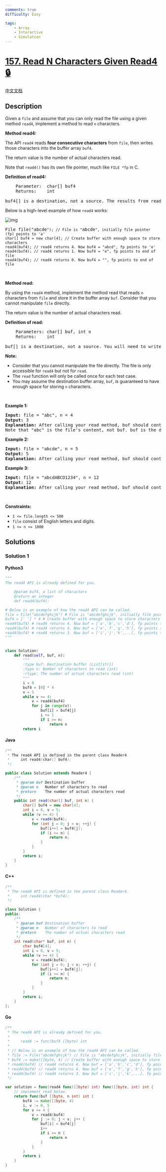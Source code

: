 ```yaml
---
comments: true
difficulty: Easy

tags:
    - Array
    - Interactive
    - Simulation
---
```


<!-- problem:start -->

# [157. Read N Characters Given Read4 🔒](https://leetcode.com/problems/read-n-characters-given-read4)

[中文文档](/solution/0100-0199/0157.Read%20N%20Characters%20Given%20Read4/README.md)

## Description

<!-- description:start -->

<p>Given a <code>file</code> and assume that you can only read the file using a given method <code>read4</code>, implement a method to read <code>n</code> characters.</p>

<p><strong>Method read4: </strong></p>

<p>The API <code>read4</code> reads <strong>four consecutive characters</strong> from <code>file</code>, then writes those characters into the buffer array <code>buf4</code>.</p>

<p>The return value is the number of actual characters read.</p>

<p>Note that <code>read4()</code> has its own file pointer, much like <code>FILE *fp</code> in C.</p>

<p><strong>Definition of read4:</strong></p>

<pre>
    Parameter:  char[] buf4
    Returns:    int

buf4[] is a destination, not a source. The results from read4 will be copied to buf4[].
</pre>

<p>Below is a high-level example of how <code>read4</code> works:</p>


![img](images/157_example.png)

<pre>
File file(&quot;abcde<code>&quot;); // File is &quot;</code>abcde<code>&quot;, initially file pointer (fp) points to &#39;a&#39;
char[] buf4 = new char[4]; // Create buffer with enough space to store characters
read4(buf4); // read4 returns 4. Now buf4 = &quot;abcd&quot;, fp points to &#39;e&#39;
read4(buf4); // read4 returns 1. Now buf4 = &quot;e&quot;, fp points to end of file
read4(buf4); // read4 returns 0. Now buf4 = &quot;&quot;, fp points to end of file</code>
</pre>

<p>&nbsp;</p>

<p><strong>Method read:</strong></p>

<p>By using the <code>read4</code> method, implement the method read that reads <code>n</code> characters from <code>file</code> and store it in the buffer array <code>buf</code>. Consider that you cannot manipulate <code>file</code> directly.</p>

<p>The return value is the number of actual characters read.</p>

<p><strong>Definition of read: </strong></p>

<pre>
    Parameters:	char[] buf, int n
    Returns:	int

buf[] is a destination, not a source. You will need to write the results to buf[].
</pre>

<p><strong>Note:</strong></p>

<ul>
	<li>Consider that you cannot manipulate the file directly. The file is only accessible for <code>read4</code> but not for <code>read</code>.</li>
	<li>The <code>read</code> function will only be called once for each test case.</li>
	<li>You may assume the destination buffer array, <code>buf</code>, is guaranteed to have enough space for storing <code>n</code> characters.</li>
</ul>

<p>&nbsp;</p>
<p><strong class="example">Example 1:</strong></p>

<pre>
<strong>Input:</strong> file = &quot;abc&quot;, n = 4
<strong>Output:</strong> 3
<strong>Explanation:</strong> After calling your read method, buf should contain &quot;abc&quot;. We read a total of 3 characters from the file, so return 3.
Note that &quot;abc&quot; is the file&#39;s content, not buf. buf is the destination buffer that you will have to write the results to.
</pre>

<p><strong class="example">Example 2:</strong></p>

<pre>
<strong>Input:</strong> file = &quot;abcde&quot;, n = 5
<strong>Output:</strong> 5
<strong>Explanation:</strong> After calling your read method, buf should contain &quot;abcde&quot;. We read a total of 5 characters from the file, so return 5.
</pre>

<p><strong class="example">Example 3:</strong></p>

<pre>
<strong>Input:</strong> file = &quot;abcdABCD1234&quot;, n = 12
<strong>Output:</strong> 12
<strong>Explanation:</strong> After calling your read method, buf should contain &quot;abcdABCD1234&quot;. We read a total of 12 characters from the file, so return 12.
</pre>

<p>&nbsp;</p>
<p><strong>Constraints:</strong></p>

<ul>
	<li><code>1 &lt;= file.length &lt;= 500</code></li>
	<li><code>file</code> consist of English letters and digits.</li>
	<li><code>1 &lt;= n &lt;= 1000</code></li>
</ul>

<!-- description:end -->

## Solutions

<!-- solution:start -->

### Solution 1

<!-- tabs:start -->

#### Python3

```python
"""
The read4 API is already defined for you.

    @param buf4, a list of characters
    @return an integer
    def read4(buf4):

# Below is an example of how the read4 API can be called.
file = File("abcdefghijk") # File is "abcdefghijk", initially file pointer (fp) points to 'a'
buf4 = [' '] * 4 # Create buffer with enough space to store characters
read4(buf4) # read4 returns 4. Now buf = ['a','b','c','d'], fp points to 'e'
read4(buf4) # read4 returns 4. Now buf = ['e','f','g','h'], fp points to 'i'
read4(buf4) # read4 returns 3. Now buf = ['i','j','k',...], fp points to end of file
"""


class Solution:
    def read(self, buf, n):
        """
        :type buf: Destination buffer (List[str])
        :type n: Number of characters to read (int)
        :rtype: The number of actual characters read (int)
        """
        i = 0
        buf4 = [0] * 4
        v = 5
        while v >= 4:
            v = read4(buf4)
            for j in range(v):
                buf[i] = buf4[j]
                i += 1
                if i >= n:
                    return n
        return i
```

#### Java

```java
/**
 * The read4 API is defined in the parent class Reader4.
 *     int read4(char[] buf4);
 */

public class Solution extends Reader4 {
    /**
     * @param buf Destination buffer
     * @param n   Number of characters to read
     * @return    The number of actual characters read
     */
    public int read(char[] buf, int n) {
        char[] buf4 = new char[4];
        int i = 0, v = 5;
        while (v >= 4) {
            v = read4(buf4);
            for (int j = 0; j < v; ++j) {
                buf[i++] = buf4[j];
                if (i >= n) {
                    return n;
                }
            }
        }
        return i;
    }
}
```

#### C++

```cpp
/**
 * The read4 API is defined in the parent class Reader4.
 *     int read4(char *buf4);
 */

class Solution {
public:
    /**
     * @param buf Destination buffer
     * @param n   Number of characters to read
     * @return    The number of actual characters read
     */
    int read(char* buf, int n) {
        char buf4[4];
        int i = 0, v = 5;
        while (v >= 4) {
            v = read4(buf4);
            for (int j = 0; j < v; ++j) {
                buf[i++] = buf4[j];
                if (i >= n) {
                    return n;
                }
            }
        }
        return i;
    }
};
```

#### Go

```go
/**
 * The read4 API is already defined for you.
 *
 *     read4 := func(buf4 []byte) int
 *
 * // Below is an example of how the read4 API can be called.
 * file := File("abcdefghijk") // File is "abcdefghijk", initially file pointer (fp) points to 'a'
 * buf4 := make([]byte, 4) // Create buffer with enough space to store characters
 * read4(buf4) // read4 returns 4. Now buf = ['a','b','c','d'], fp points to 'e'
 * read4(buf4) // read4 returns 4. Now buf = ['e','f','g','h'], fp points to 'i'
 * read4(buf4) // read4 returns 3. Now buf = ['i','j','k',...], fp points to end of file
 */

var solution = func(read4 func([]byte) int) func([]byte, int) int {
	// implement read below.
	return func(buf []byte, n int) int {
		buf4 := make([]byte, 4)
		i, v := 0, 5
		for v >= 4 {
			v = read4(buf4)
			for j := 0; j < v; j++ {
				buf[i] = buf4[j]
				i++
				if i >= n {
					return n
				}
			}
		}
		return i
	}
}
```

<!-- tabs:end -->

<!-- solution:end -->

<!-- problem:end -->
